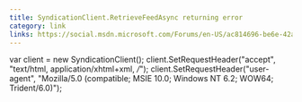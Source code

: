 ```yaml
---
title: SyndicationClient.RetrieveFeedAsync returning error
category: link
links: https://social.msdn.microsoft.com/Forums/en-US/ac814696-be6e-42a7-8187-a3b6a7f7fd88/syndicationclientretrievefeedasync-returning-403-error?forum=winappswithcsharp
---
```

var client = new SyndicationClient();
client.SetRequestHeader("accept", "text/html, application/xhtml+xml, */*");
client.SetRequestHeader("user-agent", "Mozilla/5.0 (compatible; MSIE 10.0; Windows NT 6.2; WOW64; Trident/6.0)");
